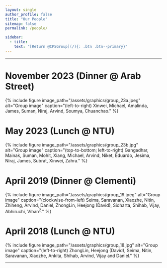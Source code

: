 ```yaml
---
layout: single
author_profile: false
title: "Our People"
sitemap: false
permalink: /people/

sidebar:
  - title:
    text: "[Return @CPSGroup](/){: .btn .btn--primary}"
---
```


******

# November 2023 (Dinner @ Arab Street)


{% include figure image_path="/assets/graphics/group_23a.jpeg" alt="Group image" caption="(left-to-right) Xinwei, Michael, Amalinda, James, Suman,  Niraj, Arvind, Soumya, Chuanchao." %}

# May 2023 (Lunch @ NTU)

{% include figure image_path="/assets/graphics/group_23b.jpg" alt="Group image" caption="(top-to-bottom; left-to-right) Gangadhar, Mainak, Suman, Mohit, Xiang, Michael, Arvind, Niket, Eduardo, Jesima, Niraj, James, Subrat, Xinwei, Zahra." %}

# April 2019 (Dinner @ Clementi)

{% include figure image_path="/assets/graphics/group_19.jpeg" alt="Group image" caption="(clockwise-from-left) Seima, Saravanan, Xiaozhe, Nitin, Zhiheng, Arvind, Daniel, ZhongLin, Heejong (David), Sidharta, Shihab, Vijay, Abhiruchi, Vihan<sup>2</sup>." %}

# April 2018 (Lunch @ NTU)

{% include figure image_path="/assets/graphics/group_18.jpg" alt="Group image" caption="(left-to-right) ZhongLin, Heejong (David), Seima, Nitin, Saravanan, Xiaozhe, Ankita, Shihab, Arvind, Vijay and Daniel." %}

******
